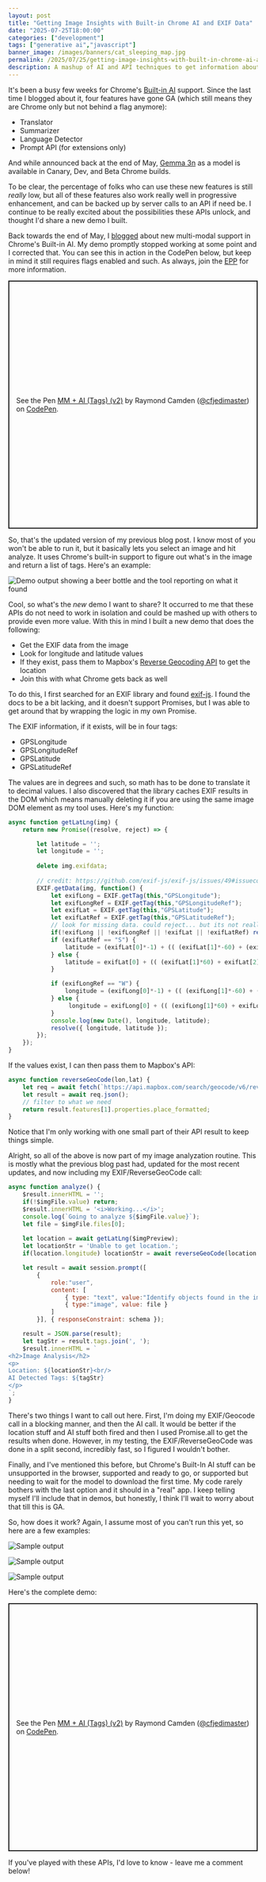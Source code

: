 ```yaml
---
layout: post
title: "Getting Image Insights with Built-in Chrome AI and EXIF Data"
date: "2025-07-25T18:00:00"
categories: ["development"]
tags: ["generative ai","javascript"]
banner_image: /images/banners/cat_sleeping_map.jpg
permalink: /2025/07/25/getting-image-insights-with-built-in-chrome-ai-and-exif-data
description: A mashup of AI and API techniques to get information about an image.
---
```


It's been a busy few weeks for Chrome's [Built-in AI](https://developer.chrome.com/docs/ai/built-in) support. Since the last time I blogged about it, four features have gone GA (which still means they are Chrome only but not behind a flag anymore):

* Translator
* Summarizer
* Language Detector
* Prompt API (for extensions only)

And while announced back at the end of May, [Gemma 3n](https://developers.googleblog.com/en/introducing-gemma-3n/) as a model is available in Canary, Dev, and Beta Chrome builds. 

To be clear, the percentage of folks who can use these new features is still *really* low, but all of these features also work really well in progressive enhancement, and can be backed up by server calls to an API if need be. I continue to be really excited about the possibilities these APIs unlock, and thought I'd share a new demo I built. 

Back towards the end of May, I [blogged](https://www.raymondcamden.com/2025/05/22/multimodal-support-in-chromes-built-in-ai) about new multi-modal support in Chrome's Built-in AI. My demo promptly stopped working at some point and I corrected that. You can see this in action in the CodePen below, but keep in mind it still requires flags enabled and such. As always, join the [EPP](https://developer.chrome.com/docs/ai/join-epp?hl=en) for more information. 

<p class="codepen" data-height="500" data-theme-id="dark" data-default-tab="js,result" data-slug-hash="myePPjN" data-pen-title="MM + AI (Tags) (v2)" data-user="cfjedimaster" style="height: 500px; box-sizing: border-box; display: flex; align-items: center; justify-content: center; border: 2px solid; margin: 1em 0; padding: 1em;">
  <span>See the Pen <a href="https://codepen.io/cfjedimaster/pen/myePPjN">
  MM + AI (Tags) (v2)</a> by Raymond Camden (<a href="https://codepen.io/cfjedimaster">@cfjedimaster</a>)
  on <a href="https://codepen.io">CodePen</a>.</span>
</p>
<script async src="https://public.codepenassets.com/embed/index.js"></script>

So, that's the updated version of my previous blog post. I know most of you won't be able to run it, but it basically lets you select an image and hit analyze. It uses Chrome's built-in support to figure out what's in the image and return a list of tags. Here's an example:

<p>
<img src="https://static.raymondcamden.com/images/2025/07/mm1.jpg" alt="Demo output showing a beer bottle and the tool reporting on what it found" class="imgborder imgcenter" loading="lazy">
</p>

Cool, so what's the *new* demo I want to share? It occurred to me that these APIs do not need to work in isolation and could be mashed up with others to provide even more value. With this in mind I built a new demo that does the following:

* Get the EXIF data from the image
* Look for longitude and latitude values
* If they exist, pass them to Mapbox's [Reverse Geocoding API](https://docs.mapbox.com/api/search/geocoding/#reverse-geocoding) to get the location
* Join this with what Chrome gets back as well

To do this, I first searched for an EXIF library and found [exif-js](https://github.com/exif-js/exif-js). I found the docs to be a bit lacking, and it doesn't support Promises, but I was able to get around that by wrapping the logic in my own Promise. 

The EXIF information, if it exists, will be in four tags:

* GPSLongitude
* GPSLongitudeRef
* GPSLatitude
* GPSLatitudeRef

The values are in degrees and such, so math has to be done to translate it to decimal values. I also discovered that the library caches EXIF results in the DOM which means manually deleting it if you are using the same image DOM element as my tool uses. Here's my function:

```js
async function getLatLng(img) {
	return new Promise((resolve, reject) => {

		let latitude = '';
		let longitude = '';
		
		delete img.exifdata;
		
		// credit: https://github.com/exif-js/exif-js/issues/49#issuecomment-354615495
		EXIF.getData(img, function() {
			let exifLong = EXIF.getTag(this,"GPSLongitude");
			let exifLongRef = EXIF.getTag(this,"GPSLongitudeRef");
			let exifLat = EXIF.getTag(this,"GPSLatitude"); 
			let exifLatRef = EXIF.getTag(this,"GPSLatitudeRef"); 
			// look for missing data. could reject... but its not really an error
			if(!exifLong || !exifLongRef || !exifLat || !exifLatRef) resolve({});
			if (exifLatRef == "S") {
				latitude = (exifLat[0]*-1) + (( (exifLat[1]*-60) + (exifLat[2]*-1) ) / 3600);						
			} else {
				latitude = exifLat[0] + (( (exifLat[1]*60) + exifLat[2] ) / 3600);
			}

			if (exifLongRef == "W") {
				longitude = (exifLong[0]*-1) + (( (exifLong[1]*-60) + (exifLong[2]*-1) ) / 3600);						
			} else {
				 longitude = exifLong[0] + (( (exifLong[1]*60) + exifLong[2] ) / 3600);
			}
			console.log(new Date(), longitude, latitude);
			resolve({ longitude, latitude });
		});
	});
}
```

If the values exist, I can then pass them to Mapbox's API:

```js
async function reverseGeoCode(lon,lat) {
	let req = await fetch(`https://api.mapbox.com/search/geocode/v6/reverse?longitude=${lon}&latitude=${lat}&access_token=pk.eyJ1IjoicmF5bW9uZGNhbWRlbiIsImEiOiJjazNveHcxdnQwM2p0M2JwbnRoNDEwZmNqIn0.hXmayLfRFwaitzK7OCke_A`);
	let result = await req.json();
	// filter to what we need
	return result.features[1].properties.place_formatted;
}
```

Notice that I'm only working with one small part of their API result to keep things simple. 

Alright, so all of the above is now part of my image analyzation routine. This is mostly what the previous blog past had, updated for the most recent updates, and now including my EXIF/ReverseGeoCode call:

```js
async function analyze() {
	$result.innerHTML = '';
	if(!$imgFile.value) return;
	$result.innerHTML = '<i>Working...</i>';
	console.log(`Going to analyze ${$imgFile.value}`);
	let file = $imgFile.files[0];
	
	let location = await getLatLng($imgPreview);
	let locationStr = 'Unable to get location.';
	if(location.longitude) locationStr = await reverseGeoCode(location.longitude, location.latitude);

	let result = await session.prompt([
		{
			role:"user",
			content: [
				{ type: "text", value:"Identify objects found in the image and return an array of tags." },
				{ type:"image", value: file }
			]
		}], { responseConstraint: schema });

	result = JSON.parse(result);
	let tagStr = result.tags.join(', ');
	$result.innerHTML = `
<h2>Image Analysis</h2>
<p>
Location: ${locationStr}<br/>
AI Detected Tags: ${tagStr}
</p>
`;
}
```

There's two things I want to call out here. First, I'm doing my EXIF/Geocode call in a blocking manner, and then the AI call. It would be better if the location stuff and AI stuff both fired and then I used Promise.all to get the results when done. However, in my testing, the EXIF/ReverseGeoCode was done in a split second, incredibly fast, so I figured I wouldn't bother.

Finally, and I've mentioned this before, but Chrome's Built-In AI stuff can be unsupported in the browser, supported and ready to go, or supported but needing to wait for the model to download the first time. My code rarely bothers with the last option and it should in a "real" app. I keep telling myself I'll include that in demos, but honestly, I think I'll wait to worry about that till this is GA. 

So, how does it work? Again, I assume most of you can't run this yet, so here are a few examples:

<p>
<img src="https://static.raymondcamden.com/images/2025/07/mm2.jpg" alt="Sample output" class="imgborder imgcenter" loading="lazy">
</p>

<p>
<img src="https://static.raymondcamden.com/images/2025/07/mm3.jpg" alt="Sample output" class="imgborder imgcenter" loading="lazy">
</p>

<p>
<img src="https://static.raymondcamden.com/images/2025/07/mm4.jpg" alt="Sample output" class="imgborder imgcenter" loading="lazy">
</p>

Here's the complete demo:

<p class="codepen" data-height="500" data-theme-id="dark" data-default-tab="js,result" data-slug-hash="NPGrQaM" data-pen-title="MM + AI (Tags) (v2)" data-user="cfjedimaster" style="height: 500px; box-sizing: border-box; display: flex; align-items: center; justify-content: center; border: 2px solid; margin: 1em 0; padding: 1em;">
  <span>See the Pen <a href="https://codepen.io/cfjedimaster/pen/NPGrQaM">
  MM + AI (Tags) (v2)</a> by Raymond Camden (<a href="https://codepen.io/cfjedimaster">@cfjedimaster</a>)
  on <a href="https://codepen.io">CodePen</a>.</span>
</p>
<script async src="https://public.codepenassets.com/embed/index.js"></script>

If you've played with these APIs, I'd love to know - leave me a comment below!